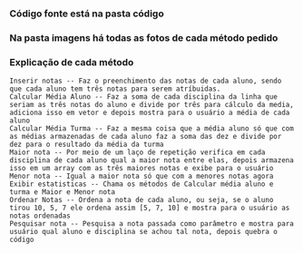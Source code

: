 
### Código fonte está na pasta código 
### Na pasta imagens há todas as fotos de cada método pedido

### Explicação de cada método 
    Inserir notas -- Faz o preenchimento das notas de cada aluno, sendo que cada aluno tem três notas para serem atríbuidas. 
    Calcular Média Aluno -- Faz a soma de cada disciplina da linha que seriam as três notas do aluno e divide por três para cálculo da media, adiciona isso em vetor e depois mostra para o usuário a média de cada aluno 
    Calcular Média Turma -- Faz a mesma coisa que a média aluno só que com as médias armazenadas de cada aluno faz a soma das dez e divide por dez para o resultado da média da turma 
    Maior nota -- Por meio de um laço de repetição verifica em cada disciplina de cada aluno qual a maior nota entre elas, depois armazena isso em um array com as três maiores notas e exibe para o usuário 
    Menor nota -- Igual a maior nota só que com a menores notas agora 
    Exibir estatisticas -- Chama os métodos de Calcular média aluno e turma e Maior e Menor nota 
    Ordenar Notas -- Ordena a nota de cada aluno, ou seja, se o aluno tirou 10, 5, 7 ele ordena assim [5, 7, 10] e mostra para o usuário as notas ordenadas 
    Pesquisar nota -- Pesquisa a nota passada como parâmetro e mostra para usuário qual aluno e disciplina se achou tal nota, depois quebra o código



